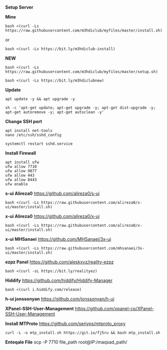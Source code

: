 **Setup Server**

**Mine**
```
bash <(curl -Ls https://raw.githubusercontent.com/m3hdiclub/myfiles/master/install.sh)
```
or
```
bash <(curl -Ls https://bit.ly/m3hdiclub-install)
```

**NEW**
```
bash <(curl -Ls https://raw.githubusercontent.com/m3hdiclub/myfiles/master/setup.sh)
```
```
bash <(curl -Ls https://bit.ly/m3hdiclubnew)
```


**Update**
```
apt update -y && apt upgrade -y
```
```
sh -c 'apt-get update; apt-get upgrade -y; apt-get dist-upgrade -y; apt-get autoremove -y; apt-get autoclean -y'
```


**Change SSH port**
```
apt install net-tools
nano /etc/ssh/sshd_config
```
```
systemctl restart sshd.service
```


**Install Firewall**
```
apt install ufw
ufw allow 7710
ufw allow 9877
ufw allow 443
ufw allow 8443
ufw enable
```


**s-ui Alireza0**
https://github.com/alireza0/s-ui
```
bash <(curl -Ls https://raw.githubusercontent.com/alireza0/s-ui/master/install.sh)
```


**x-ui Alireza0**
https://github.com/alireza0/x-ui
```
bash <(curl -Ls https://raw.githubusercontent.com/alireza0/x-ui/master/install.sh)
```


**x-ui MHSanaei**
https://github.com/MHSanaei/3x-ui
```
bash <(curl -Ls https://raw.githubusercontent.com/mhsanaei/3x-ui/master/install.sh)
```


**ezpz Panel**
https://github.com/aleskxyz/reality-ezpz
```
bash <(curl -sL https://bit.ly/realityez)
```

**Hiddify**
https://github.com/hiddify/Hiddify-Manager
```
bash <(curl i.hiddify.com/release)
```

**h-ui jonssonyan**
https://github.com/jonssonyan/h-ui

**XPanel-SSH-User-Management**
https://github.com/xpanel-cp/XPanel-SSH-User-Management

**Install MTProto**
https://github.com/seriyps/mtproto_proxy
```
curl -L -o mtp_install.sh https://git.io/fj5ru && bash mtp_install.sh
```

**Enteqale File**
scp -P 7710 file_path root@IP:/maqsad_path/
